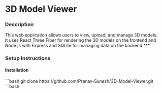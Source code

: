 <h1>3D Model Viewer</h1>
<h3>Description</h3>
This web application allows users to view, upload, and manage 3D models. It uses React Three Fiber for rendering the 3D models on the frontend and Node.js with Express and SQLite for managing data on the backend
***
<h3>Setup Instructions</h3>
<h4>Installation</h4>
```bash
git clone https://github.com/Pranav-Sunesh/3D-Model-Viewer.git
```bash
